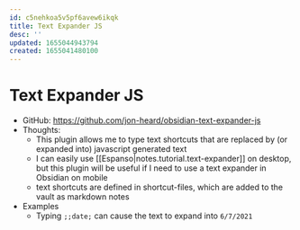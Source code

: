 ```yaml
---
id: c5nehkoa5v5pf6avew6ikqk
title: Text Expander JS
desc: ''
updated: 1655044943794
created: 1655041480100
---
```

# Text Expander JS

- GitHub: https://github.com/jon-heard/obsidian-text-expander-js
- Thoughts:
    - This plugin allows me to type text shortcuts that are replaced by (or expanded into) javascript generated text
    - I can easily use [[Espanso|notes.tutorial.text-expander]] on desktop, but this plugin will be useful if I need to use a text expander in Obsidian on mobile
    - text shortcuts are defined in shortcut-files, which are added to the vault as markdown notes
- Examples
    - Typing `;;date;` can cause the text to expand into `6/7/2021`